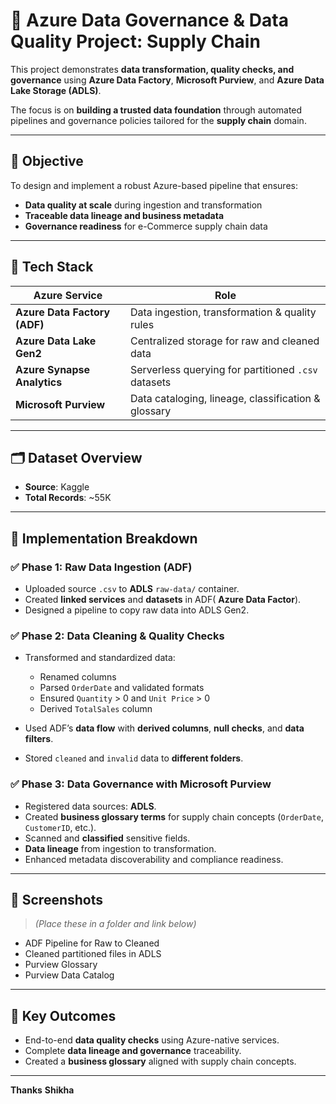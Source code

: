 # 🧠 Azure Data Governance & Data Quality Project: Supply Chain

This project demonstrates **data transformation, quality checks, and governance** using **Azure Data Factory**, **Microsoft Purview**, and **Azure Data Lake Storage (ADLS)**. 

The focus is on **building a trusted data foundation** through automated pipelines and governance policies tailored for the **supply chain** domain.

---

## 📌 Objective

To design and implement a robust Azure-based pipeline that ensures:
- **Data quality at scale** during ingestion and transformation
- **Traceable data lineage and business metadata**
- **Governance readiness** for e-Commerce supply chain data

---

## 🚀 Tech Stack

| Azure Service              | Role                                                  |
|----------------------------|--------------------------------------------------------|
| **Azure Data Factory (ADF)** | Data ingestion, transformation & quality rules         |
| **Azure Data Lake Gen2**     | Centralized storage for raw and cleaned data          |
| **Azure Synapse Analytics**  | Serverless querying for partitioned `.csv` datasets    |
| **Microsoft Purview**        | Data cataloging, lineage, classification & glossary   |

---

## 🗂️ Dataset Overview

- **Source**: Kaggle
- **Total Records**: ~55K

---

## 🔄 Implementation Breakdown

### ✅ Phase 1: Raw Data Ingestion (ADF)
- Uploaded source `.csv` to **ADLS** `raw-data/` container.
- Created **linked services** and **datasets** in ADF( **Azure Data Factor**).
- Designed a pipeline to copy raw data into ADLS Gen2.

### ✅ Phase 2: Data Cleaning & Quality Checks
- Transformed and standardized data:
  - Renamed columns
  - Parsed `OrderDate` and validated formats
  - Ensured `Quantity` > 0 and `Unit Price` > 0
  - Derived `TotalSales` column
    
- Used ADF’s **data flow** with **derived columns**, **null checks**, and **data filters**.
- Stored `cleaned` and `invalid` data to **different folders**.

### ✅ Phase 3: Data Governance with Microsoft Purview
- Registered data sources: **ADLS**.
- Created **business glossary terms** for supply chain concepts (`OrderDate`, `CustomerID`, etc.).
- Scanned and **classified** sensitive fields.
- **Data lineage** from ingestion to transformation.
- Enhanced metadata discoverability and compliance readiness.
---

## 📸 Screenshots

> *(Place these in a folder and link below)*

- ADF Pipeline for Raw to Cleaned
- Cleaned partitioned files in ADLS
- Purview Glossary
- Purview Data Catalog
---

## 🧠 Key Outcomes

- End-to-end **data quality checks** using Azure-native services.
- Complete **data lineage and governance** traceability.
- Created a **business glossary** aligned with supply chain concepts.

---
**Thanks**
**Shikha**
